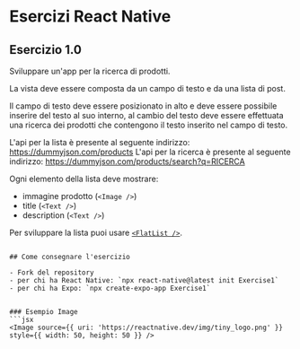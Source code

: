 # Esercizi React Native

## Esercizio 1.0

Sviluppare un'app per la ricerca di prodotti.

La vista deve essere composta da un campo di testo e da una lista di post.

Il campo di testo deve essere posizionato in alto e deve essere possibile inserire del testo al suo interno, al cambio del testo deve essere effettuata una ricerca dei prodotti che contengono il testo inserito nel campo di testo.

L'api per la lista è presente al seguente indirizzo: https://dummyjson.com/products
L'api per la ricerca è presente al seguente indirizzo: https://dummyjson.com/products/search?q=RICERCA

Ogni elemento della lista deve mostrare:
- immagine prodotto (`<Image />`)
- title (`<Text />`)
- description (`<Text />`)

Per sviluppare la lista puoi usare [`<FlatList />`](https://reactnative.dev/docs/flatlist).
```

## Come consegnare l'esercizio

- Fork del repository
- per chi ha React Native: `npx react-native@latest init Exercise1`
- per chi ha Expo: `npx create-expo-app Exercise1`


### Esempio Image
```jsx
<Image source={{ uri: 'https://reactnative.dev/img/tiny_logo.png' }} style={{ width: 50, height: 50 }} />